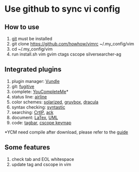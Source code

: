 # Use github to sync vi config

## How to use
1. [git](https://gist.github.com/derhuerst/1b15ff4652a867391f03) must be installed
2. git clone https://github.com/howhow/vimrc ~/.my_config/vim
3. cd ~/.my_config/vim
4. run install.sh vim gvim ctags cscope silversearcher-ag

## Integrated plugins
1. plugin manager: [Vundle](https://github.com/VundleVim/Vundle.vim)
2. git: [fugitive](https://github.com/tpope/vim-fugitive)
3. complete: [YouCompleteMe](https://github.com/Valloric/YouCompleteMe)*
4. status line: [airline](https://github.com/vim-airline/vim-airline)
5. color schemes: [solarized](https://github.com/altercation/solarized), [gruvbox](https://github.com/morhetz/gruvbox), [dracula](https://draculatheme.com/vim/)
6. syntax checking: [syntastic](https://github.com/vim-syntastic/syntastic)
7. searching: [CrtlP](https://github.com/kien/ctrlp.vim), [ack](https://github.com/mileszs/ack.vim)
8. document: [LaTex](https://github.com/lervag/vimtex), [UML](https://github.com/scrooloose/vim-slumlord)
9. code: [tagbar](https://github.com/majutsushi/tagbar), [cscope keymap](https://github.com/steffanc/cscopemaps.vim)

*YCM need compile after download, please refer to the [guide](https://github.com/Valloric/YouCompleteMe#installation)

## Some features
1. check tab and EOL whitespace
2. update tag and cscope in vim
